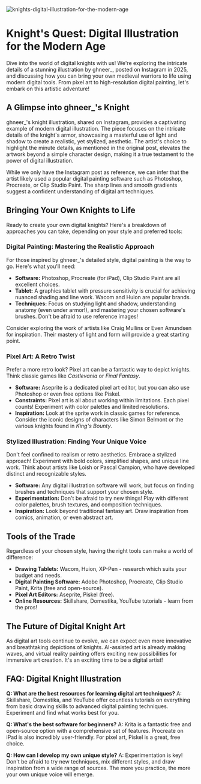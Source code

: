 ![knights-digital-illustration-for-the-modern-age](https://images.pexels.com/photos/11280350/pexels-photo-11280350.jpeg?auto=compress&cs=tinysrgb&fit=crop&h=627&w=1200)

# Knight's Quest: Digital Illustration for the Modern Age

Dive into the world of digital knights with us! We're exploring the intricate details of a stunning illustration by ghneer_, posted on Instagram in 2025, and discussing how you can bring your own medieval warriors to life using modern digital tools. From pixel art to high-resolution digital painting, let's embark on this artistic adventure!

## A Glimpse into ghneer_'s Knight

ghneer_'s knight illustration, shared on Instagram, provides a captivating example of modern digital illustration. The piece focuses on the intricate details of the knight's armor, showcasing a masterful use of light and shadow to create a realistic, yet stylized, aesthetic. The artist's choice to highlight the minute details, as mentioned in the original post, elevates the artwork beyond a simple character design, making it a true testament to the power of digital illustration.

While we only have the Instagram post as reference, we can infer that the artist likely used a popular digital painting software such as Photoshop, Procreate, or Clip Studio Paint. The sharp lines and smooth gradients suggest a confident understanding of digital art techniques.

## Bringing Your Own Knights to Life

Ready to create your own digital knights? Here's a breakdown of approaches you can take, depending on your style and preferred tools:

### Digital Painting: Mastering the Realistic Approach

For those inspired by ghneer_'s detailed style, digital painting is the way to go. Here's what you'll need:

*   **Software:** Photoshop, Procreate (for iPad), Clip Studio Paint are all excellent choices.
*   **Tablet:** A graphics tablet with pressure sensitivity is crucial for achieving nuanced shading and line work. Wacom and Huion are popular brands.
*   **Techniques:** Focus on studying light and shadow, understanding anatomy (even under armor!), and mastering your chosen software's brushes. Don't be afraid to use reference images!

Consider exploring the work of artists like Craig Mullins or Even Amundsen for inspiration. Their mastery of light and form will provide a great starting point.

### Pixel Art: A Retro Twist

Prefer a more retro look? Pixel art can be a fantastic way to depict knights. Think classic games like *Castlevania* or *Final Fantasy*.

*   **Software:** Aseprite is a dedicated pixel art editor, but you can also use Photoshop or even free options like Piskel.
*   **Constraints:** Pixel art is all about working within limitations. Each pixel counts! Experiment with color palettes and limited resolutions.
*   **Inspiration:** Look at the sprite work in classic games for reference. Consider the iconic designs of characters like Simon Belmont or the various knights found in *King's Bounty*.

### Stylized Illustration: Finding Your Unique Voice

Don't feel confined to realism or retro aesthetics. Embrace a stylized approach! Experiment with bold colors, simplified shapes, and unique line work. Think about artists like Loish or Pascal Campion, who have developed distinct and recognizable styles.

*   **Software:** Any digital illustration software will work, but focus on finding brushes and techniques that support your chosen style.
*   **Experimentation:** Don't be afraid to try new things! Play with different color palettes, brush textures, and composition techniques.
*   **Inspiration:** Look beyond traditional fantasy art. Draw inspiration from comics, animation, or even abstract art.

## Tools of the Trade

Regardless of your chosen style, having the right tools can make a world of difference:

*   **Drawing Tablets:** Wacom, Huion, XP-Pen - research which suits your budget and needs.
*   **Digital Painting Software:** Adobe Photoshop, Procreate, Clip Studio Paint, Krita (free and open-source).
*   **Pixel Art Editors:** Aseprite, Piskel (free).
*   **Online Resources:** Skillshare, Domestika, YouTube tutorials - learn from the pros!

## The Future of Digital Knight Art

As digital art tools continue to evolve, we can expect even more innovative and breathtaking depictions of knights. AI-assisted art is already making waves, and virtual reality painting offers exciting new possibilities for immersive art creation. It's an exciting time to be a digital artist!

## FAQ: Digital Knight Illustration

**Q: What are the best resources for learning digital art techniques?**
A: Skillshare, Domestika, and YouTube offer countless tutorials on everything from basic drawing skills to advanced digital painting techniques. Experiment and find what works best for you.

**Q: What's the best software for beginners?**
A: Krita is a fantastic free and open-source option with a comprehensive set of features. Procreate on iPad is also incredibly user-friendly. For pixel art, Piskel is a great, free choice.

**Q: How can I develop my own unique style?**
A: Experimentation is key! Don't be afraid to try new techniques, mix different styles, and draw inspiration from a wide range of sources. The more you practice, the more your own unique voice will emerge.
